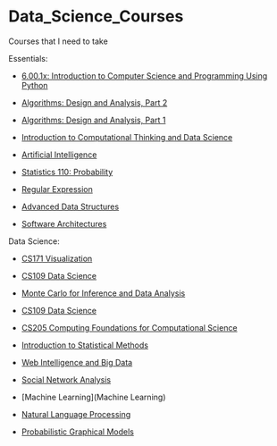 Data_Science_Courses
====================

Courses that I need to take

Essentials:

* [6.00.1x: Introduction to Computer Science and Programming Using Python](https://www.edx.org/course/mitx/mitx-6-00-1x-introduction-computer-1841#.U4U___ldWSo)

* [Algorithms: Design and Analysis, Part 2](https://www.coursera.org/course/algo2)

* [Algorithms: Design and Analysis, Part 1](https://www.coursera.org/course/algo)

* [Introduction to Computational Thinking and Data Science](https://www.edx.org/course/mitx/mitx-6-00-2x-introduction-computational-1505#.U4VRUfldWSo)

* [Artificial Intelligence](https://www.edx.org/course/uc-berkeleyx/uc-berkeleyx-cs188-1x-artificial-579#.U4VRpfldWSo)

* [Statistics 110: Probability](https://itunes.apple.com/us/course/statistics-110-probability/id502492375)

* [Regular Expression](http://www.regexr.com/)

* [Advanced Data Structures](http://ocw.mit.edu/courses/electrical-engineering-and-computer-science/6-851-advanced-data-structures-spring-2012/index.htm)

* [Software Architectures](http://sunset.usc.edu/classes/cs578_2012b/#textbooks)



Data Science:

* [CS171 Visualization](http://cm.dce.harvard.edu/2014/02/24028/publicationListing.shtml)

* [CS109 Data Science](http://www.cs109.org/)

* [Monte Carlo for Inference and Data Analysis](http://isites.harvard.edu/icb/icb.do?keyword=k101149&pageid=icb.page654698)

* [CS109 Data Science](http://www.cs109.org/)

* [CS205 Computing Foundations for Computational Science](http://iacs-courses.seas.harvard.edu/courses/cs205/)

* [Introduction to Statistical Methods](http://isites.harvard.edu/icb/icb.do?keyword=k97297&pageid=icb.page623313)

* [Web Intelligence and Big Data](https://www.coursera.org/course/bigdata)

* [Social Network Analysis](https://www.coursera.org/course/sna)

* [Machine Learning](Machine Learning)

* [Natural Language Processing](https://www.coursera.org/course/nlp)

* [Probabilistic Graphical Models](https://www.coursera.org/course/pgm)
